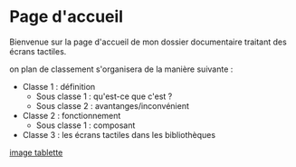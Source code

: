 # Page d'accueil #

Bienvenue sur la page d'accueil de mon dossier documentaire traitant des écrans tactiles.

on plan de classement s'organisera de la manière suivante :

* Classe 1 : définition
    * Sous classe 1 : qu'est-ce que c'est ?
    * Sous classe 2 : avantanges/inconvénient
* Classe 2 : fonctionnement
  * Sous classe 1 : composant
* Classe 3 : les écrans tactiles dans les bibliothèques

[image tablette](https://pxhere.com/fr/photo/670674)
